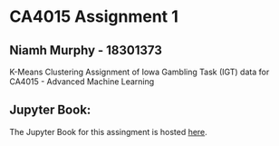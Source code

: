 # CA4015 Assignment 1


## Niamh Murphy - 18301373


K-Means Clustering Assignment of Iowa Gambling Task (IGT) data for CA4015 - Advanced Machine Learning


## Jupyter Book:


The Jupyter Book for this assingment is hosted [here](https://murphn88.github.io/ca4015-assignment-1).

